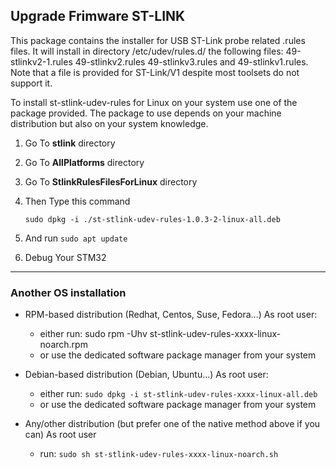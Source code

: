 ## Upgrade Frimware ST-LINK

This package contains the installer for USB ST-Link probe related .rules files.
It will install in directory /etc/udev/rules.d/ the following files:
49-stlinkv2-1.rules 49-stlinkv2.rules 49-stlinkv3.rules and 49-stlinkv1.rules.
Note that a file is provided for ST-Link/V1 despite most toolsets do not support it.

To install st-stlink-udev-rules for Linux on your system use one of the package provided.
The package to use depends on your machine distribution but also on your system knowledge.

1. Go To **stlink** directory

2. Go To **AllPlatforms** directory

3. Go To **StlinkRulesFilesForLinux** directory

4. Then Type this command 

    ```
    sudo dpkg -i ./st-stlink-udev-rules-1.0.3-2-linux-all.deb

    ```
5. And run ``sudo apt update``

6. Debug Your STM32 

---

### Another OS installation

* RPM-based distribution (Redhat, Centos, Suse, Fedora...)
    As root user:
    - either run: sudo rpm -Uhv st-stlink-udev-rules-xxxx-linux-noarch.rpm
    - or use the dedicated software package manager from your system
    
* Debian-based distribution (Debian, Ubuntu...)
    As root user:
    - either run: ``sudo dpkg -i st-stlink-udev-rules-xxxx-linux-all.deb``
    - or use the dedicated software package manager from your system

* Any/other distribution (but prefer one of the native method above if you can)
    As root user
    - run: ``sudo sh st-stlink-udev-rules-xxxx-linux-noarch.sh``
